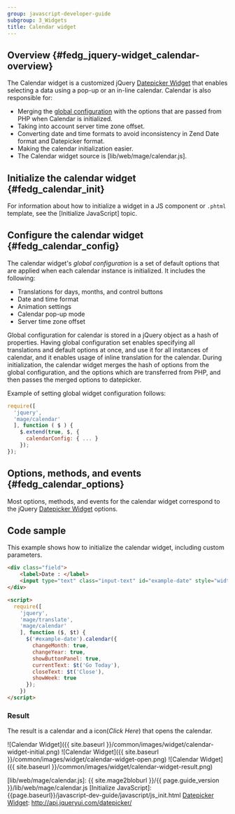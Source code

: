 ```yaml
---
group: javascript-developer-guide
subgroup: 3_Widgets
title: Calendar widget
---
```


## Overview {#fedg_jquery-widget_calendar-overview}

The Calendar widget is a customized jQuery [Datepicker Widget] that enables selecting a data using a pop-up or an in-line calendar. Calendar is also responsible for:

*	Merging the [global configuration] with the options that are passed from PHP when Calendar is initialized.
*	Taking into account server time zone offset.
*	Converting date and time formats to avoid inconsistency in Zend Date format and Datepicker format.
*	Making the calendar initialization easier.
*	The Calendar widget source is [lib/web/mage/calendar.js].

## Initialize the calendar widget {#fedg_calendar_init}

For information about how to initialize a widget in a JS component or `.phtml` template, see the [Initialize JavaScript] topic.

## Configure the calendar widget {#fedg_calendar_config}

The calendar widget's *global configuration* is a set of default options that are applied when each calendar instance is initialized. It includes the following:

*	Translations for days, months, and control buttons
*	Date and time format
*	Animation settings
*	Calendar pop-up mode
*	Server time zone offset

Global configuration for calendar is stored in a jQuery object as a hash of properties. Having global configuration set enables specifying all translations and default options at once, and use it for all instances of calendar, and it enables usage of inline translation for the calendar. During initialization, the calendar widget merges the hash of options from the global configuration, and the options which are transferred from PHP, and then passes the merged options to datepicker.

Example of setting global widget configuration follows:

```javascript
require([
  'jquery',
  'mage/calendar'
  ], function ( $ ) {
    $.extend(true, $, {
      calendarConfig: { ... }
    });
});
```

## Options, methods, and events {#fedg_calendar_options}

Most options, methods, and events for the calendar widget correspond to the jQuery [Datepicker Widget] options.

## Code sample

This example shows how to initialize the calendar widget, including custom parameters.

```html
<div class="field">
    <label>Date : </label>
    <input type="text" class="input-text" id="example-date" style="width: auto" name="example-date" />
</div>

<script>
  require([
    'jquery',
    'mage/translate',
    'mage/calendar'
    ], function ($, $t) {
      $('#example-date').calendar({
        changeMonth: true,
        changeYear: true,
        showButtonPanel: true,
        currentText: $t('Go Today'),
        closeText: $t('Close'),
        showWeek: true
      });
    })
</script>
```

### Result

The result is a calendar and a icon(_Click Here_) that opens the calendar.

![Calendar Widget]({{ site.baseurl }}/common/images/widget/calendar-widget-initial.png)
![Calendar Widget]({{ site.baseurl }}/common/images/widget/calendar-widget-open.png)
![Calendar Widget]({{ site.baseurl }}/common/images/widget/calendar-widget-result.png)

[Datepicker Widget]: http://api.jQueryui.com/datepicker/
[global configuration]: #fedg_calendar_config
[lib/web/mage/calendar.js]: {{ site.mage2bloburl }}/{{ page.guide_version }}/lib/web/mage/calendar.js
[Initialize JavaScript]: {{page.baseurl}}/javascript-dev-guide/javascript/js_init.html
[Datepicker Widget]: http://api.jqueryui.com/datepicker/
